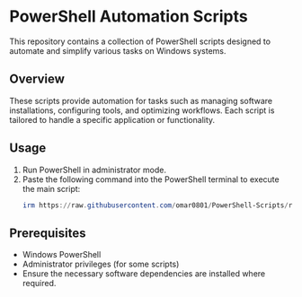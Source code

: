 # PowerShell Automation Scripts

This repository contains a collection of PowerShell scripts designed to automate and simplify various tasks on Windows systems.

## Overview

These scripts provide automation for tasks such as managing software installations, configuring tools, and optimizing workflows. Each script is tailored to handle a specific application or functionality.

## Usage

1. Run PowerShell in administrator mode.
2. Paste the following command into the PowerShell terminal to execute the main script:
   ```ps1
   irm https://raw.githubusercontent.com/omar0801/PowerShell-Scripts/refs/heads/main/main.ps1 | iex
   ```


## Prerequisites

- Windows PowerShell
- Administrator privileges (for some scripts)
- Ensure the necessary software dependencies are installed where required.

